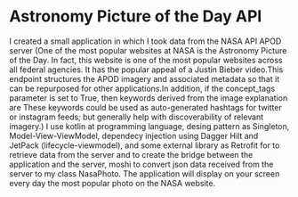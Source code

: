 # Astronomy Picture of the Day API
  I created a small application in which I took data from the NASA API APOD server (One of the most popular websites at NASA is the Astronomy Picture of the Day. In fact, this website is one of the most popular websites across all federal agencies. It has the popular appeal of a Justin Bieber video.This endpoint structures the APOD imagery and associated metadata so that it can be repurposed for other applications.In addition, if the concept_tags parameter is set to True, then keywords derived from the image explanation are These keywords could be used as auto-generated hashtags for twitter or instagram feeds; but generally help with discoverability of relevant imagery.)
  I use kotlin at programming language, desing pattern as Singleton, Model-View-ViewModel, dependecy injection using Dagger Hilt and JetPack (lifecycle-viewmodel), and some external library as Retrofit for to retrieve data from the server and to create the bridge between the application and the server, moshi to convert json data received from the server to my class NasaPhoto. The application will display on your screen every day the most popular photo on the NASA website.
